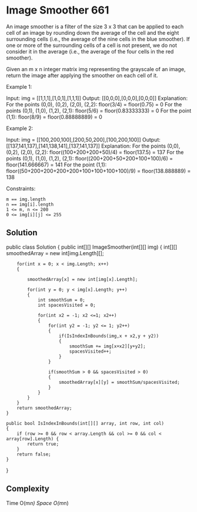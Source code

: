 # Image Smoother 661

An image smoother is a filter of the size 3 x 3 that can be applied to each cell of an image by rounding down the average of the cell and the eight surrounding cells (i.e., the average of the nine cells in the blue smoother). If one or more of the surrounding cells of a cell is not present, we do not consider it in the average (i.e., the average of the four cells in the red smoother).

Given an m x n integer matrix img representing the grayscale of an image, return the image after applying the smoother on each cell of it.

Example 1:

Input: img = [[1,1,1],[1,0,1],[1,1,1]]
Output: [[0,0,0],[0,0,0],[0,0,0]]
Explanation:
For the points (0,0), (0,2), (2,0), (2,2): floor(3/4) = floor(0.75) = 0
For the points (0,1), (1,0), (1,2), (2,1): floor(5/6) = floor(0.83333333) = 0
For the point (1,1): floor(8/9) = floor(0.88888889) = 0

Example 2:

Input: img = [[100,200,100],[200,50,200],[100,200,100]]
Output: [[137,141,137],[141,138,141],[137,141,137]]
Explanation:
For the points (0,0), (0,2), (2,0), (2,2): floor((100+200+200+50)/4) = floor(137.5) = 137
For the points (0,1), (1,0), (1,2), (2,1): floor((200+200+50+200+100+100)/6) = floor(141.666667) = 141
For the point (1,1): floor((50+200+200+200+200+100+100+100+100)/9) = floor(138.888889) = 138

Constraints:

    m == img.length
    n == img[i].length
    1 <= m, n <= 200
    0 <= img[i][j] <= 255

## Solution

public class Solution
{
public int[][] ImageSmoother(int[][] img)
{
int[][] smoothedArray = new int[img.Length][];

        for(int x = 0; x < img.Length; x++)
        {

            smoothedArray[x] = new int[img[x].Length];

            for(int y = 0; y < img[x].Length; y++)
            {
                int smoothSum = 0;
                int spacesVisited = 0;

                for(int x2 = -1; x2 <=1; x2++)
                {
                    for(int y2 = -1; y2 <= 1; y2++)
                    {
                        if(IsIndexInBounds(img,x + x2,y + y2))
                        {
                            smoothSum += img[x+x2][y+y2];
                            spacesVisited++;
                        }
                    }

                    if(smoothSum > 0 && spacesVisited > 0)
                    {
                        smoothedArray[x][y] = smoothSum/spacesVisited;
                    }
                }
            }
        }
        return smoothedArray;
    }

    public bool IsIndexInBounds(int[][] array, int row, int col)
    {
        if (row >= 0 && row < array.Length && col >= 0 && col < array[row].Length) {
            return true;
        }
        return false;
    }

}

## Complexity

Time O(m*n)
Space O(m*n)
